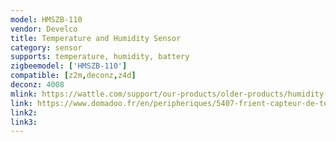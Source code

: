 ```yaml
---
model: HMSZB-110
vendor: Develco
title: Temperature and Humidity Sensor
category: sensor
supports: temperature, humidity, battery
zigbeemodel: ['HMSZB-110']
compatible: [z2m,deconz,z4d]
deconz: 4008
mlink: https://wattle.com/support/our-products/older-products/humidity-sensor/
link: https://www.domadoo.fr/en/peripheriques/5407-frient-capteur-de-temperature-et-humidite-intelligent-zigbee-30-5713594002385.html
link2: 
link3: 
---
```


